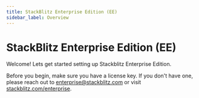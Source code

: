 ```yaml
---
title: StackBlitz Enterprise Edition (EE)
sidebar_label: Overview
---
```


# StackBlitz Enterprise Edition (EE)

Welcome! Lets get started setting up Stackblitz Enterprise Edition.

Before you begin, make sure you have a license key. If you don't have one, please reach out to [enterprise@stackblitz.com](mailto:enterprise@stackblitz.com) or visit [stackblitz.com/enterprise](https://stackblitz.com/enterprise).

<!-- 
Reference guide.
SysAdmin Console. Used for k8s, updates, etc.
StackBlitz Admin Portal. Used for SSO, NPM, audit logs, and more.

What is your cluster setup? Embedded, existing, etc split out into their own pages. -->
